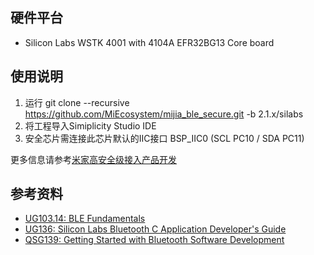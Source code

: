 ## 硬件平台

- Silicon Labs WSTK 4001 with 4104A EFR32BG13 Core board

## 使用说明

1. 运行 git clone --recursive https://github.com/MiEcosystem/mijia_ble_secure.git -b 2.1.x/silabs
2. 将工程导入Simiplicity Studio IDE
3. 安全芯片需连接此芯片默认的IIC接口 BSP_IIC0 (SCL PC10 / SDA PC11)

更多信息请参考[米家高安全级接入产品开发](https://github.com/MiEcosystem/miio_open/tree/master/ble/)

## 参考资料
* [UG103.14: BLE Fundamentals](https://www.silabs.com/documents/login/user-guides/ug103-14-fundamentals-ble.pdf)
* [UG136: Silicon Labs Bluetooth C Application Developer's Guide](https://www.silabs.com/documents/login/user-guides/ug136-ble-c-soc-dev-guide.pdf)
* [QSG139: Getting Started with Bluetooth Software Development](https://www.silabs.com/documents/login/quick-start-guides/qsg139-getting-started-with-bluetooth.pdf)
